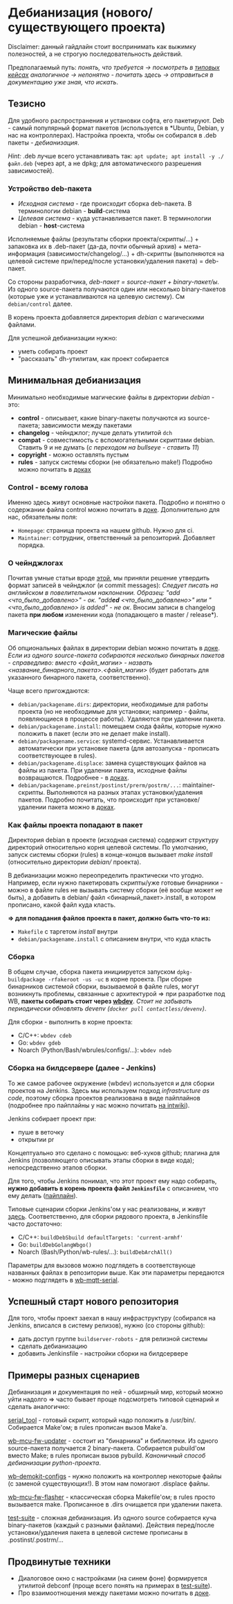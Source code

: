 # Дебианизация (нового/существующего проекта)

Disclaimer: данный гайдлайн стоит воспринимать как выжимку полезностей, а не строгую последовательность действий.

Предполагаемый путь: _понять, что требуется -> посмотреть в [типовых кейсах](#примеры-разных-сценариев) аналогичное -> непонятно - почитать здесь -> отправиться в документацию уже зная, что искать_.

## Тезисно
Для удобного распространения и установки софта, его пакетируют. Deb - самый популярный формат пакетов (используется в *Ubuntu, Debian, у нас на контроллерах). Настройка проекта, чтобы он собирался в .deb пакеты - _дебианизация_.

_Hint:_ .deb лучше всего устанавливать так: ``apt update; apt install -y ./файл.deb`` (через apt, а не dpkg; для автоматического разрешения зависимостей).


### Устройство deb-пакета

- _Исходная система_ - где происходит сборка deb-пакета. В терминологии debian - **build**-система
- _Целевая система_ - куда устанавливается пакет. В терминологии debian - **host**-система

Исполняемые файлы (результаты сборки проекта/скрипты/...) + запаковка их в .deb-пакет (да-да, почти обычный архив) + мета-информация (зависимости/changelog/...) + dh-скрипты (выполняются на целевой системе при/перед/после установки/удаления пакета) = deb-пакет.

Со стороны разработчика, _deb-пакет = source-пакет + binary-пакет/ы_. Из одного source-пакета получаются один или несколько binary-пакетов (которые уже и устанавливаются на целевую систему). См ``debian/control`` далее.

В корень проекта добавляется директория _debian_ с магическими файлами.

Для успешной дебианизации нужно:
- уметь собирать проект
- "рассказать" dh-утилитам, как проект собирается


## Минимальная дебианизация
Минимально необходимые магические файлы в директории _debian_ - это:
- **control** - описывает, какие binary-пакеты получаются из source-пакета; зависимости между пакетами
- **changelog** - чейнджлог; лучше делать утилитой ``dch``
- **compat** - совместимость с вспомогательными скриптами debian. Ставить 9 и не думать (_с переходом на bullseye - ставить 11_)
- **copyright** - можно оставлять пустым
- **rules** - запуск системы сборки (не обязательно make!)
Подробно можно почитать в [доках](https://www.debian.org/doc/manuals/maint-guide/dreq.ru.html)

### Control - всему голова
Именно здесь живут основные настройки пакета. Подробно и понятно о содержании файла control можно почитать в [доке](https://www.debian.org/doc/debian-policy/ch-controlfields).
Дополнительно для нас, обязательны поля:
- ``Homepage``: страница проекта на нашем github. Нужно для ci.
- ``Maintainer``: сотрудник, ответственный за репозиторий. Добавляет порядка.

### О чейнджлогах
Почитав умные статьи вроде [этой](https://cbea.ms/git-commit/), мы приняли решение утвердить формат записей в чейнджлог (и commit messages): _Следует писать на английском в повелительном наклонении. Образец: "add <что_было_добавлено>" - ок. "add**ed** <что_было_добавлено>" или "<что_было_добавлено> is added" - не ок_.
Вносим записи в changelog пакета **при любом** изменении кода (попадающего в master / release*).

### Магические файлы
Об опциональных файлах в директории debian можно почитать в [доке](https://www.deNBbian.org/doc/manuals/maint-guide/dother.ru.html). _Если из одного source-пакета собираются несколько бинарных пакетов - справедливо: вместо <файл_магии> - назвать <название_бинарного_пакета>.<файл_магии>_ (будет работать для указанного бинарного пакета, соответственно).

Чаще всего пригождаются:
- ``debian/packagename.dirs``: директории, необходимые для работы проекта (но не необходимые для установки; например - файлы, появляющиеся в процессе работы). Удаляются при удалении пакета.
- ``debian/packagename.install``: помещаем сюда файлы, которые нужно положить в пакет (если это не делает make install).
- ``debian/packagename.service``: systemd-сервис. Устанавливается автоматически при установке пакета (для автозапуска - прописать соответствующее в rules).
- ``debian/packagename.displace``: замена существующих файлов на файлы из пакета. При удалении пакета, исходные файлы возвращаются. Подробнее - в [доках](https://manpages.debian.org/jessie/config-package-dev/dh_configpackage.1).
- ``debian/packagename.preinst/postinst/prerm/postrm/...``: maintainer-скрипты. Выполняются на разных этапах установки/удаления пакетов. Подробно почитать, что происходит при установке/удалении пакета можно в [доках](https://wiki.debian.org/MaintainerScripts).

### Как файлы проекта попадают в пакет
Директория debian в проекте (исходная система) содержит структуру директорий относительно корня целевой системы. По умолчанию, запуск системы сборки (rules) в конце-концов вызывает _make install_ (относительно директории _debian/_ проекта).

В дебианизации можно переопределить практически что угодно. Например, если нужно пакетировать скрипты/уже готовые бинарники - можно в файле rules не вызывать систему сборки (её вообще может не быть), а добавить в debian/ файл <бинарный_пакет>.install, в котором прописано, какой файл куда класть.

**=> для попадания файлов проекта в пакет, должно быть что-то из:**
- ``Makefile`` с таргетом _install_ внутри
- ``debian/packagename.install`` с описанием внутри, что куда класть

### Сборка
В общем случае, сборка пакета инициируется запуском ``dpkg-buildpackage -rfakeroot -us -uc`` в корне проекта. При сборке бинарников системой сборки, вызываемой в файле rules, могут возникнуть проблемы, связанные с архитектурой => при разработке под WB, **пакеты собирать стоит через [wbdev](https://github.com/wirenboard/wirenboard/blob/master/README.md)**. _Стоит не забывать периодически обновлять devenv (``docker pull contactless/devenv``)_.

Для сборки - выполнить в корне проекта:
- C/C++: ``wbdev cdeb``
- Go: ``wbdev gdeb``
- Noarch (Python/Bash/wbrules/configs/...): ``wbdev ndeb``

### Сборка на билдсервере (далее - Jenkins)
То же самое рабочее окружение (wbdev) используется и для сборки проектов на Jenkins. Здесь мы используем подход _infrastructure as code_, поэтому сборка проектов реализована в виде пайплайнов (подробнее про пайплайны у нас можно почитать [на intwiki](https://intwiki.contactless.ru/dokuwiki/doku.php?id=soft:jenkins)).

Jenkins собирает проект при:
- пуше в веточку
- открытии pr

Концептуально это сделано с помощью: веб-хуков github; плагина для Jenkins (позволяющего описывать этапы сборки в виде кода); непосредственно этапов сборки.

Для того, чтобы Jenkins понимал, что этот проект ему надо собирать, **нужно добавить в корень проекта файл ``Jenkinsfile``** с описанием, что ему делать ([пайплайн](https://www.jenkins.io/doc/book/pipeline/jenkinsfile/)).

Типовые сценарии сборки Jenkins'ом у нас реализованы, и живут [здесь](https://github.com/wirenboard/jenkins-pipeline-lib). Соответственно, для сборки рядового проекта, в Jenkinsfile часто достаточно:
- С/C++: ``buildDebSbuild defaultTargets: 'current-armhf'``
- Go: ``buildDebGolangWbgo()``
- Noarch (Bash/Python/wb-rules/...): ``buildDebArchAll()``

Параметры для вызовов можно подглядеть в соответствующе названных файлах в репозитории выше. Как эти параметры передаются - можно подглядеть в [wb-mqtt-serial](https://github.com/wirenboard/wb-mqtt-serial/blob/master/Jenkinsfile).


## Успешный старт нового репозитория
Для того, чтобы проект заехал в нашу инфраструктуру (собирался на Jenkins, вписался в систему релизов), нужно (со стороны github):

- дать доступ группе ``buildserver-robots`` - для релизной системы
- сделать дебианизацию
- добавить Jenkinsfile - настройки сборки на билдсервере


## Примеры разных сценариев
Дебианизация и документация по ней - обширный мир, который можно уйти надолго => часто бывает проще подсмотреть типовой сценарий и сделать аналогично:

[serial_tool](https://github.com/wirenboard/serial_tool) - готовый скрипт, который надо положить в /usr/bin/. Собирается Make'ом; в rules прописан вызов Make'a.

[wb-mcu-fw-updater](https://github.com/wirenboard/wb-mcu-fw-updater) - состоит из "бинарника" и библиотеки. Из одного source-пакета получается 2 binary-пакета. Собирается pubuild'ом вместо Make; в rules прописан вызов pybuild. _Каноничный способ дебианизации python-проекта_.

[wb-demokit-configs](https://github.com/wirenboard/wb-demo-kit-configs) - нужно положить на контроллер некоторые файлы (с заменой существующих!). В этом нам помогают .displace файлы.

[wb-mcu-fw-flasher](https://github.com/wirenboard/wb-mcu-fw-flasher) - классическая сборка Makefile'ом; в rules просто вызывается make. Прописанное в .dirs очищается при удалении пакета.

[test-suite](https://github.com/wirenboard/test-suite/tree/master/debian) - сложная дебианизация. Из одного source собирается куча binary-пакетов (каждый с разными файлами). Действия перед/после установки/удаления пакета в целевой системе прописаны в .postinst/.postrm/...


## Продвинутые техники
- Диалоговое окно с настройками (на синем фоне) формируется утилитой debconf (проще всего понять на примерах в [test-suite](https://github.com/wirenboard/test-suite/tree/master/debian)).
- Про взаимоотношения между пакетами можно почитать в [доке](https://wiki.debian.org/PackageTransition).
